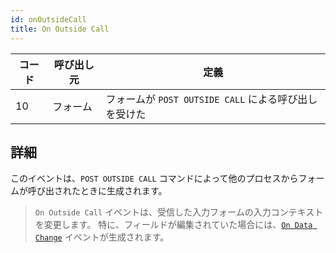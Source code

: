 ```yaml
---
id: onOutsideCall
title: On Outside Call
---
```


| コード | 呼び出し元 | 定義                                    |
| --- | ----- | ------------------------------------- |
| 10  | フォーム  | フォームが `POST OUTSIDE CALL` による呼び出しを受けた |


## 詳細

このイベントは、`POST OUTSIDE CALL` コマンドによって他のプロセスからフォームが呼び出されたときに生成されます。

> `On Outside Call` イベントは、受信した入力フォームの入力コンテキストを変更します。 特に、フィールドが編集されていた場合には、[`On Data Change`](onDataChange.md) イベントが生成されます。


